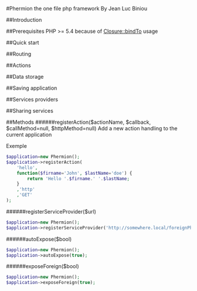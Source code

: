 #Phermion the one file php framework
By Jean Luc Biniou

##Introduction

##Prerequisites
PHP >= 5.4 because of [Closure::bindTo](http://php.net/manual/fr/closure.bindto.php)  usage

##Quick start


##Routing




##Actions

##Data storage

##Saving application

##Services providers

##Sharing services




##Methods
######registerAction($actionName, $callback, $callMethod=null, $httpMethod=null)
Add a new action handling to the current application

Exemple
```php
$application=new Phermion();
$application->registerAction(
	'hello',
	function($firname='John', $lastName='doe') {
		return 'Hello '.$firname.' '.$lastName;
	}
	,'http'
	,'GET'
);
```
######registerServiceProvider($url)
```php
$application=new Phermion();
$application->registerServiceProvider('http://somewhere.local/foreignPhermion.php');
```
######autoExpose($bool)
```php
$application=new Phermion();
$application->autoExpose(true);
```
######exposeForeign($bool)
```php
$application=new Phermion();
$application->exposeForeign(true);
```


